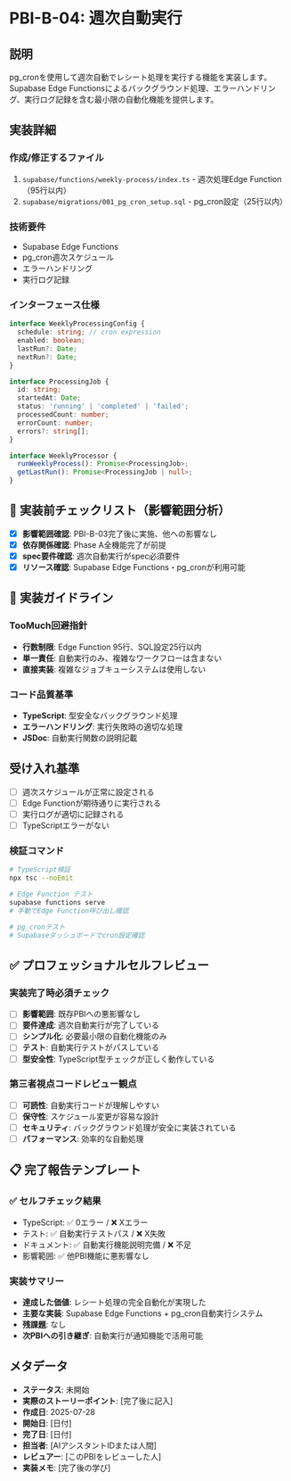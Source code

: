 # PBI-B-04: 週次自動実行

## 説明

pg_cronを使用して週次自動でレシート処理を実行する機能を実装します。Supabase Edge Functionsによるバックグラウンド処理、エラーハンドリング、実行ログ記録を含む最小限の自動化機能を提供します。

## 実装詳細

### 作成/修正するファイル

1. `supabase/functions/weekly-process/index.ts` - 週次処理Edge Function（95行以内）
2. `supabase/migrations/001_pg_cron_setup.sql` - pg_cron設定（25行以内）

### 技術要件

- Supabase Edge Functions
- pg_cron週次スケジュール
- エラーハンドリング
- 実行ログ記録

### インターフェース仕様

```typescript
interface WeeklyProcessingConfig {
  schedule: string; // cron expression
  enabled: boolean;
  lastRun?: Date;
  nextRun?: Date;
}

interface ProcessingJob {
  id: string;
  startedAt: Date;
  status: 'running' | 'completed' | 'failed';
  processedCount: number;
  errorCount: number;
  errors?: string[];
}

interface WeeklyProcessor {
  runWeeklyProcess(): Promise<ProcessingJob>;
  getLastRun(): Promise<ProcessingJob | null>;
}
```

## 🎯 実装前チェックリスト（影響範囲分析）

- [x] **影響範囲確認**: PBI-B-03完了後に実施、他への影響なし
- [x] **依存関係確認**: Phase A全機能完了が前提
- [x] **spec要件確認**: 週次自動実行がspec必須要件
- [x] **リソース確認**: Supabase Edge Functions・pg_cronが利用可能

## 🔧 実装ガイドライン

### TooMuch回避指針
- **行数制限**: Edge Function 95行、SQL設定25行以内
- **単一責任**: 自動実行のみ、複雑なワークフローは含まない
- **直接実装**: 複雑なジョブキューシステムは使用しない

### コード品質基準
- **TypeScript**: 型安全なバックグラウンド処理
- **エラーハンドリング**: 実行失敗時の適切な処理
- **JSDoc**: 自動実行関数の説明記載

## 受け入れ基準

- [ ] 週次スケジュールが正常に設定される
- [ ] Edge Functionが期待通りに実行される
- [ ] 実行ログが適切に記録される
- [ ] TypeScriptエラーがない

### 検証コマンド

```bash
# TypeScript検証
npx tsc --noEmit

# Edge Function テスト
supabase functions serve
# 手動でEdge Function呼び出し確認

# pg_cronテスト
# Supabaseダッシュボードでcron設定確認
```

## ✅ プロフェッショナルセルフレビュー

### 実装完了時必須チェック
- [ ] **影響範囲**: 既存PBIへの悪影響なし
- [ ] **要件達成**: 週次自動実行が完了している
- [ ] **シンプル化**: 必要最小限の自動化機能のみ
- [ ] **テスト**: 自動実行テストがパスしている
- [ ] **型安全性**: TypeScript型チェックが正しく動作している

### 第三者視点コードレビュー観点
- [ ] **可読性**: 自動実行コードが理解しやすい
- [ ] **保守性**: スケジュール変更が容易な設計
- [ ] **セキュリティ**: バックグラウンド処理が安全に実装されている
- [ ] **パフォーマンス**: 効率的な自動処理

## 📋 完了報告テンプレート

### ✅ セルフチェック結果
- TypeScript: ✅ 0エラー / ❌ Xエラー
- テスト: ✅ 自動実行テストパス / ❌ X失敗  
- ドキュメント: ✅ 自動実行機能説明完備 / ❌ 不足
- 影響範囲: ✅ 他PBI機能に悪影響なし

### 実装サマリー
- **達成した価値**: レシート処理の完全自動化が実現した
- **主要な実装**: Supabase Edge Functions + pg_cron自動実行システム
- **残課題**: なし
- **次PBIへの引き継ぎ**: 自動実行が通知機能で活用可能

## メタデータ

- **ステータス**: 未開始
- **実際のストーリーポイント**: [完了後に記入]
- **作成日**: 2025-07-28
- **開始日**: [日付]
- **完了日**: [日付]
- **担当者**: [AIアシスタントIDまたは人間]
- **レビュアー**: [このPBIをレビューした人]
- **実装メモ**: [完了後の学び]